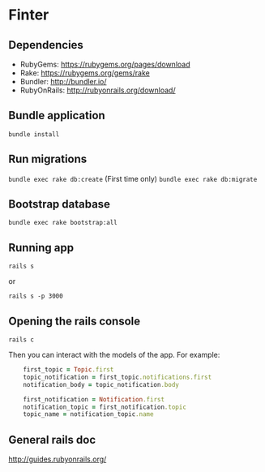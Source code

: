 # Finter

## Dependencies

- RubyGems: https://rubygems.org/pages/download
- Rake: https://rubygems.org/gems/rake
- Bundler: http://bundler.io/
- RubyOnRails: http://rubyonrails.org/download/

## Bundle application

```bundle install```

## Run migrations

```bundle exec rake db:create``` (First time only)
```bundle exec rake db:migrate```

## Bootstrap database

```bundle exec rake bootstrap:all```

## Running app

```rails s```

or

```rails s -p 3000```

## Opening the rails console

```rails c```

Then you can interact with the models of the app. For example:

```ruby
    first_topic = Topic.first
    topic_notification = first_topic.notifications.first
    notification_body = topic_notification.body

    first_notification = Notification.first
    notification_topic = first_notification.topic
    topic_name = notification_topic.name
```

## General rails doc

http://guides.rubyonrails.org/
